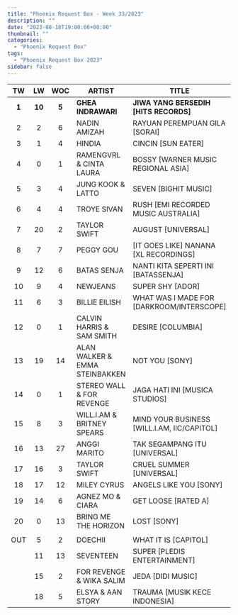 ```yaml
---
title: "Phoenix Request Box - Week 33/2023"
description: ""
date: "2023-08-18T19:00:00+08:00"
thumbnail: ""
categories:
  - "Phoenix Request Box"
tags:
  - "Phoenix Request Box 2023"
sidebar: false
---
```

<!--more-->
|TW|LW|WOC|ARTIST|TITLE|PEAK|PTW|PLW|MOVE|TLW|TOTAL|
|:---:|:---:|:---:|---|---|:---:|:---:|:---:|:---:|:---:|:---:|
|**1**|**10**|**5**|**GHEA INDRAWARI**|**JIWA YANG BERSEDIH [HITS RECORDS]**|1|**8330**|830|7500|3107|11437|
|2|2|6|NADIN AMIZAH|RAYUAN PEREMPUAN GILA [SORAI]|2|2507|8786|-6279|14460|16967|
|3|1|4|HINDIA|CINCIN [SUN EATER]|1|2339|12457|-10118|21857|24196|
|4|0|1|RAMENGVRL & CINTA LAURA|BOSSY [WARNER MUSIC REGIONAL ASIA]|4|2160|0|2160|0|2160|
|5|3|4|JUNG KOOK & LATTO|SEVEN [BIGHIT MUSIC]|1|1750|3270|-1520|22930|24680|
|6|4|4|TROYE SIVAN|RUSH [EMI RECORDED MUSIC AUSTRALIA]|3|1300|1840|-540|7440|8740|
|7|20|2|TAYLOR SWIFT|AUGUST [UNIVERSAL]|7|1138|424|714|424|1562|
|8|7|7|PEGGY GOU|[IT GOES LIKE] NANANA [XL RECORDINGS]|1|842|1281|-439|18081|18923|
|9|12|6|BATAS SENJA|NANTI KITA SEPERTI INI [BATASSENJA]|3|824|762|62|4727|5551|
|10|9|4|NEWJEANS|SUPER SHY [ADOR]|8|817|1017|-200|2837|3654|
|11|6|3|BILLIE EILISH|WHAT WAS I MADE FOR [DARKROOM/INTERSCOPE]|6|547|1388|-841|2013|2560|
|12|0|1|CALVIN HARRIS & SAM SMITH|DESIRE [COLUMBIA]|12|480|0|480|0|480|
|13|19|14|ALAN WALKER & EMMA STEINBAKKEN|NOT YOU [SONY]|1|479|441|38|15645|16124|
|14|0|1|STEREO WALL & FOR REVENGE|JAGA HATI INI [MUSICA STUDIOS]|14|460|0|460|0|460|
|15|8|3|WILL.I.AM & BRITNEY SPEARS|MIND YOUR BUSINESS [WILL.I.AM, IIC/CAPITOL]|8|440|1080|-640|1800|2240|
|16|13|27|ANGGI MARITO|TAK SEGAMPANG ITU [UNIVERSAL]|3|409|729|-320|24340|24749|
|17|16|3|TAYLOR SWIFT|CRUEL SUMMER [UNIVERSAL]|12|408|526|-118|1313|1721|
|18|17|12|MILEY CYRUS|ANGELS LIKE YOU [SONY]|2|401|483|-82|9543|9944|
|19|14|6|AGNEZ MO & CIARA|GET LOOSE [RATED A]|1|400|580|-180|25180|25580|
|20|0|13|BRING ME THE HORIZON|LOST [SONY]|20|380|0|380|9340|9720|
| | | | | | | | | | | |
|OUT|5|2|DOECHII|WHAT IT IS [CAPITOL]|5| | | | | |
| |11|13|SEVENTEEN|SUPER [PLEDIS ENTERTAINMENT]|3| | | | | |
| |15|2|FOR REVENGE & WIKA SALIM|JEDA [DIDI MUSIC]|15| | | | | |
| |18|5|ELSYA & AAN STORY|TRAUMA [MUSIK KECE INDONESIA]|15| | | | | |
